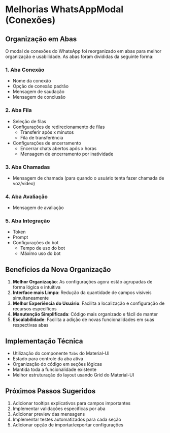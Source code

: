 # Melhorias WhatsAppModal (Conexões)

## Organização em Abas

O modal de conexões do WhatsApp foi reorganizado em abas para melhor organização e usabilidade. As abas foram divididas da seguinte forma:

### 1. Aba Conexão
- Nome da conexão
- Opção de conexão padrão
- Mensagem de saudação
- Mensagem de conclusão

### 2. Aba Fila
- Seleção de filas
- Configurações de redirecionamento de filas
  - Transferir após x minutos
  - Fila de transferência
- Configurações de encerramento
  - Encerrar chats abertos após x horas
  - Mensagem de encerramento por inatividade

### 3. Aba Chamadas
- Mensagem de chamada (para quando o usuário tenta fazer chamada de voz/vídeo)

### 4. Aba Avaliação
- Mensagem de avaliação

### 5. Aba Integração
- Token
- Prompt
- Configurações do bot
  - Tempo de uso do bot
  - Máximo uso do bot

## Benefícios da Nova Organização

1. **Melhor Organização**: As configurações agora estão agrupadas de forma lógica e intuitiva
2. **Interface mais Limpa**: Redução da quantidade de campos visíveis simultaneamente
3. **Melhor Experiência do Usuário**: Facilita a localização e configuração de recursos específicos
4. **Manutenção Simplificada**: Código mais organizado e fácil de manter
5. **Escalabilidade**: Facilita a adição de novas funcionalidades em suas respectivas abas

## Implementação Técnica

- Utilização do componente `Tabs` do Material-UI
- Estado para controle da aba ativa
- Organização do código em seções lógicas
- Mantida toda a funcionalidade existente
- Melhor estruturação do layout usando Grid do Material-UI

## Próximos Passos Sugeridos

1. Adicionar tooltips explicativos para campos importantes
2. Implementar validações específicas por aba
3. Adicionar preview das mensagens
4. Implementar testes automatizados para cada seção
5. Adicionar opção de importar/exportar configurações 
